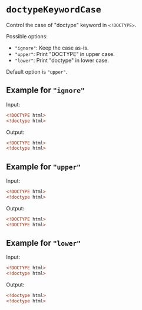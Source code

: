 # `doctypeKeywordCase`

Control the case of "doctype" keyword in `<!DOCTYPE>`.

Possible options:

- `"ignore"`: Keep the case as-is.
- `"upper"`: Print "DOCTYPE" in upper case.
- `"lower"`: Print "doctype" in lower case.

Default option is `"upper"`.

## Example for `"ignore"`

Input:

```html
<!DOCTYPE html>
<!doctype html>
```

Output:

```html
<!DOCTYPE html>
<!doctype html>
```

## Example for `"upper"`

Input:

```html
<!DOCTYPE html>
<!doctype html>
```

Output:

```html
<!DOCTYPE html>
<!DOCTYPE html>
```

## Example for `"lower"`

Input:

```html
<!DOCTYPE html>
<!doctype html>
```

Output:

```html
<!doctype html>
<!doctype html>
```
